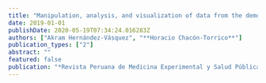 ```yaml
---
title: "Manipulation, analysis, and visualization of data from the demographic and family health survey with the R program"
date: 2019-01-01
publishDate: 2020-05-19T07:34:24.016283Z
authors: ["Akram Hernández-Vásquez", "**Horacio Chacón-Torrico**"]
publication_types: ["2"]
abstract: ""
featured: false
publication: "*Revista Peruana de Medicina Experimental y Salud Pública*"
---
```


